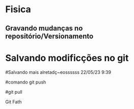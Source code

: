 # Fisica



## Gravando mudanças no repositório/Versionamento

# Salvando modificções no git

#Salvando mais alretadç~eossssss 22/05/23 9:39

#comando git push

#git pull


Git Fath
